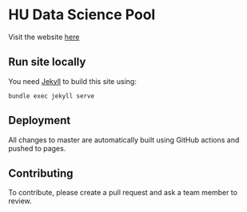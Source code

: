 # HU Data Science Pool

Visit the website [here](https://uashogeschoolutrecht.github.io/Data-Science-Pool/)

## Run site locally

You need [Jekyll](https://jekyllrb.com/) to build this site using:

```shell
bundle exec jekyll serve
```

## Deployment

All changes to master are automatically built using GitHub actions and pushed to pages.

## Contributing

To contribute, please create a pull request and ask a team member to review.
